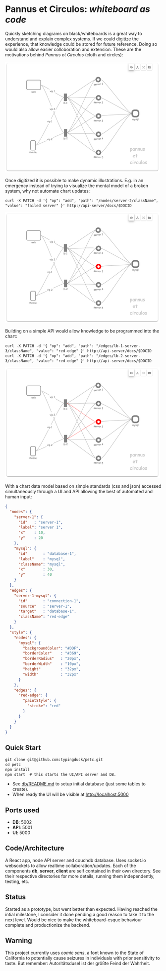 # Pannus et Circulos: *whiteboard as code*

Quickly sketching diagrams on black/whiteboards is a great way to understand and
explain complex systems. If we could digitize the experience, that knowledge
could be stored for future reference. Doing so would also allow easier colloboration
and extension.
These are the motivations behind *Pannus et Circulos* (cloth and circles):

<img src="docs/pannus_et_circulos.png" alt="Pannus et Circulos demo" width="500px" />

Once digitized it is possible to make dynamic illustrations. E.g. in an emergency
instead of trying to visualize the mental model of a broken system, why not
automate chart updates:

    curl -X PATCH -d '{ "op": "add", "path": "/nodes/server-2/className", "value": "failed server" }' http://api-server/docs/$DOCID

<img src="docs/pannus_et_circulos_red_node.png" alt="demo with node style" width="500px" />

Building on a simple API would allow knowledge to be programmed into the chart:

    curl -X PATCH -d '{ "op": "add", "path": "/edges/lb-1-server-3/className", "value": "red-edge" }' http://api-server/docs/$DOCID
    curl -X PATCH -d '{ "op": "add", "path": "/edges/lb-2-server-3/className", "value": "red-edge" }' http://api-server/docs/$DOCID

<img src="docs/pannus_et_circulos_red_edge.png" alt="demo with edge style" width="500px" />

With a chart data model based on simple standards (css and json) accessed
simultaneously through a UI and API allowing the best of automated and human
input:

```json
{
  "nodes": {
    "server-1": {
      "id"   : "server-1",
      "label": "server 1",
      "x"    : 10,
      "y"    : 20
    },
    "mysql": {
      "id"       : "database-1",
      "label"    : "mysql",
      "className": "mysql",
      "x"        : 30,
      "y"        : 40
    }
  },
  "edges": {
    "server-1-mysql": {
      "id"       : "connection-1",
      "source"   : "server-1",
      "target"   : "database-1",
      "className": "red-edge"
    }
  },
  "style": {
    "nodes": {
      "mysql": {
        "backgroundColor": "#DDF",
        "borderColor"    : "#369",
        "borderRadius"   : "20px",
        "borderWidth"    : "10px",
        "height"         : "32px",
        "width"          : "32px"
      }
    },
    "edges": {
      "red-edge": {
        "paintStyle": {
          "stroke": "red"
        }
      }
    }
  }
}
```

## Quick Start

    git clone git@github.com:typingduck/petc.git
    cd petc
    npm install
    npm start  # this starts the UI/API server and DB.

* See [db/README.md](db/README.md#create-database) to setup initial database (just some tables to create).
* When ready the UI will be visible at [http://localhost:5000](http://localhost:5000/)

## Ports used

*  **DB**: 5002
* **API**: 5001
*  **UI**: 5000

## Code/Architecture

A React app, node API server and couchdb database. Uses socket.io websockets
to allow realtime collaboration/updates. Each of the components **db**, **server**,
**client** are self contained in their own directory.
See their respective directories for more details, running them independently, testing, etc.

## Status

Started as a prototype, but went better than expected. Having reached the intial
milestone, I consider it done pending a good reason to take it to the next level.
Would be nice to make the whiteboard-esque behaviour complete and productionize
the backend.

## Warning

This project currently uses *comic sans*, a font known to the State of
California to potentially cause seizures in individuals with prior sensitivity
to taste. But remember: Autoritätsdusel ist der größte Feind der Wahrheit.
